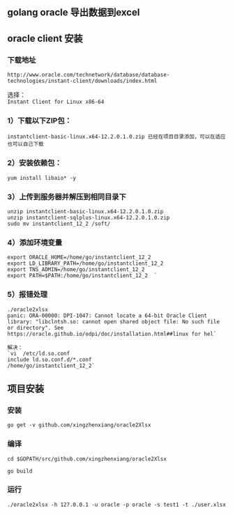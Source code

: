 ## golang oracle 导出数据到excel

## oracle  client 安装

### 下载地址  
`http://www.oracle.com/technetwork/database/database-technologies/instant-client/downloads/index.html`

选择：  
`Instant Client for Linux x86-64`  

### 1）下载以下ZIP包：

`instantclient-basic-linux.x64-12.2.0.1.0.zip 已经在项目目录添加，可以在适应也可以自己下载`

### 2）安装依赖包：  
`yum install libaio* -y`  
### 3）上传到服务器并解压到相同目录下  

``` 
unzip instantclient-basic-linux.x64-12.2.0.1.0.zip  
unzip instantclient-sqlplus-linux.x64-12.2.0.1.0.zip  
sudo mv instantclient_12_2 /soft/

```   
### 4）添加环境变量  

``` 
export ORACLE_HOME=/home/go/instantclient_12_2  
export LD_LIBRARY_PATH=/home/go/instantclient_12_2  
export TNS_ADMIN=/home/go/instantclient_12_2  
export PATH=$PATH:/home/go/instantclient_12_2  `

``` 

      
### 5）报错处理     

``` 
./oracle2xlsx 
panic: ORA-00000: DPI-1047: Cannot locate a 64-bit Oracle Client library: "libclntsh.so: cannot open shared object file: No such file or directory". See https://oracle.github.io/odpi/doc/installation.html##linux for hel`

解决：
`vi  /etc/ld.so.conf  
include ld.so.conf.d/*.conf
/home/go/instantclient_12_2`

``` 
## 项目安装
### 安装
```
go get -v github.com/xingzhenxiang/oracle2Xlsx
```
### 编译
```
cd $GOPATH/src/github.com/xingzhenxiang/oracle2Xlsx

go build

```
### 运行  
`./oracle2xlsx -h 127.0.0.1 -u oracle -p oracle -s test1 -t ./user.xlsx`
